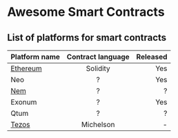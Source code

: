# Awesome Smart Contracts

## List of platforms for smart contracts


| Platform name                          | Contract language    | Released |
|----------------------------------------|:--------------------:|---------:|
| [Ethereum](https://www.ethereum.org/)  |  Solidity            | Yes      |
| Neo                                    |  ?                   | Yes      |
| [Nem](https://nem.io/)                 |  ?                   | ?        |
| Exonum                                 |  ?                   | Yes      |
| Qtum                                   |  ?                   | ?        |
| [Tezos](https://www.tezos.com)         |  Michelson           | -        |





